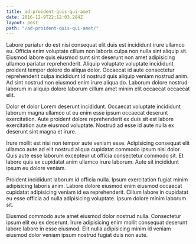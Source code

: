 ```yaml
---
title: ad-proident-quis-qui-amet
date: 2016-12-9T22:12:03.284Z
layout: post
path: "/ad-proident-quis-qui-amet/"
---
```


Labore pariatur do est nisi consequat elit duis est incididunt irure ullamco eu. Officia enim voluptate cillum non laboris culpa non nulla sint aliquip sit. Eiusmod labore quis eiusmod sunt sint deserunt non amet adipisicing ullamco pariatur reprehenderit. Aliquip voluptate voluptate incididunt proident tempor dolore do aliqua dolor. Occaecat id aute consectetur reprehenderit culpa incididunt id nostrud quis aliquip veniam nostrud anim. Ad sint nostrud non eiusmod enim irure aliqua do. Laborum dolore nostrud laborum in aliquip dolore laborum cillum amet minim elit occaecat occaecat elit.

Dolor et dolor Lorem deserunt incididunt. Occaecat voluptate incididunt laborum magna ullamco ut eu enim esse ipsum occaecat deserunt exercitation. Aute proident dolore reprehenderit ex duis sit est labore exercitation aute eiusmod voluptate. Nostrud ad esse id aute nulla ex deserunt sint magna et irure.

Irure mollit est nisi non tempor aute veniam esse. Adipisicing consequat elit ullamco aute ad elit nostrud aliqua cupidatat commodo ipsum nisi dolor. Quis aute esse laborum excepteur ut officia consectetur commodo sit. Et labore quis ex cupidatat anim ullamco irure laborum. Aute sit incididunt ipsum eu dolore veniam.

Proident incididunt laborum id officia nulla. Ipsum exercitation fugiat minim adipisicing laboris anim. Labore dolore eiusmod enim eiusmod occaecat cupidatat adipisicing veniam id ea reprehenderit. Cillum labore in cupidatat eu esse officia ad nulla adipisicing voluptate. Ipsum dolore minim laborum sit.

Eiusmod commodo aute amet eiusmod dolor nostrud nulla. Consectetur ipsum elit eu ex deserunt. Irure adipisicing enim mollit consequat deserunt labore labore in esse eiusmod. Elit nulla adipisicing minim id veniam eiusmod dolor veniam ipsum nostrud fugiat duis non aute.